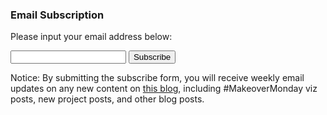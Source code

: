 ### Email Subscription


Please input your email address below:  

<form action="https://getsimpleform.com/messages?form_api_token=c3598d52a926ffd75dc60177ecb06590" method="post">
  <!-- the redirect_to is optional, the form will redirect to the referrer on submission -->
  <input type='hidden' name='redirect_to' value='https://yudong-94.github.io/personal-website/subscribe-success' />
  <!-- all your input fields here.... -->
  <input type='email' name='email-subscribe' />
  <input type='submit' value='Subscribe' />
</form>

Notice: By submitting the subscribe form, you will receive weekly email updates on any new content on [this blog](https://yudong-94.github.io/personal-website/), including #MakeoverMonday viz posts, new project posts, and other blog posts.
